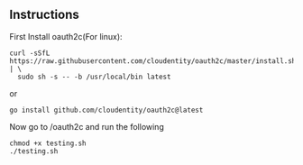 ## Instructions

First Install oauth2c(For linux):

```shell
curl -sSfL https://raw.githubusercontent.com/cloudentity/oauth2c/master/install.sh | \
  sudo sh -s -- -b /usr/local/bin latest
```

or 

```shell
go install github.com/cloudentity/oauth2c@latest
```

Now go to /oauth2c and run the following

```shell
chmod +x testing.sh
./testing.sh
```